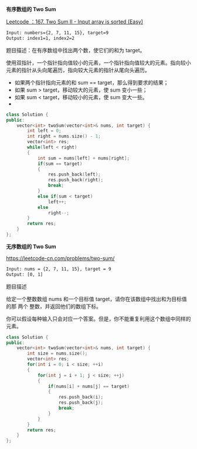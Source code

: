 **有序数组的 Two Sum** 

[Leetcode ：167. Two Sum II - Input array is sorted (Easy)](https://leetcode.com/problems/two-sum-ii-input-array-is-sorted/description/)

```html
Input: numbers={2, 7, 11, 15}, target=9
Output: index1=1, index2=2
```

题目描述：在有序数组中找出两个数，使它们的和为 target。

使用双指针，一个指针指向值较小的元素，一个指针指向值较大的元素。指向较小元素的指针从头向尾遍历，指向较大元素的指针从尾向头遍历。

- 如果两个指针指向元素的和 sum == target，那么得到要求的结果；
- 如果 sum > target，移动较大的元素，使 sum 变小一些；
- 如果 sum < target，移动较小的元素，使 sum 变大一些。
- 
```C++
class Solution {
public:
    vector<int> twoSum(vector<int>& nums, int target) {
        int left = 0;
        int right = nums.size() - 1;
        vector<int> res;
        while(left < right)
        {
            int sum = nums[left] + nums[right];
            if(sum == target)
            {
                res.push_back(left);
                res.push_back(right);
                break;
            }
            else if(sum < target)
                left++;
            else
                right--;
        }
        return res;
    }
};
```
**无序数组的 Two Sum** 

https://leetcode-cn.com/problems/two-sum/

```html
Input: nums = {2, 7, 11, 15}, target = 9
Output: [0, 1]
```
题目描述

给定一个整数数组 nums 和一个目标值 target，请你在该数组中找出和为目标值的那 两个 整数，并返回他们的数组下标。

你可以假设每种输入只会对应一个答案。但是，你不能重复利用这个数组中同样的元素。

```C++
class Solution {
public:
    vector<int> twoSum(vector<int>& nums, int target) {
        int size = nums.size();
        vector<int> res;
        for(int i = 0; i < size; ++i)
        {
            for(int j = i + 1; j < size; ++j)
            {
                if(nums[i] + nums[j] == target)
                {
                    res.push_back(i);
                    res.push_back(j);
                    break;
                }
            }
        }
        return res;
    }
};
```